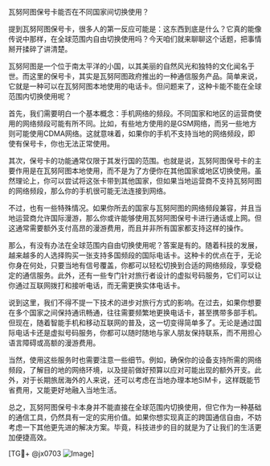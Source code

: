 瓦努阿图保号卡能否在不同国家间切换使用？

提到瓦努阿图保号卡，很多人的第一反应可能是：这东西到底是什么？它真的能像传说中那样，在全球范围内自由切换使用吗？今天咱们就来聊聊这个话题，把事情掰开揉碎了讲清楚。

瓦努阿图是一个位于南太平洋的小国，以其美丽的自然风光和独特的文化闻名于世。而这里的保号卡，其实是瓦努阿图政府推出的一种通信服务产品。简单来说，它就是一种可以在瓦努阿图本地使用的电话卡。但问题来了，这种卡能不能在全球范围内切换使用呢？

首先，我们需要明白一个基本概念：手机网络的频段。不同国家和地区的运营商使用的网络频段可能有所不同。比如，有些地方使用的是GSM网络，而另一些地方则可能使用CDMA网络。这就意味着，如果你的手机不支持当地的网络频段，即使有保号卡，你也无法正常使用。

其次，保号卡的功能通常仅限于其发行国的范围。也就是说，瓦努阿图保号卡的主要作用是在瓦努阿图本地使用，而不是为了方便你在其他国家或地区切换使用。虽然理论上，你可以尝试将这张卡带到其他国家，但如果当地运营商不支持瓦努阿图的网络频段，那么你的手机很可能无法连接到网络。

不过，也有一些特殊情况。如果你所去的国家与瓦努阿图的网络频段兼容，并且当地运营商允许国际漫游，那么你或许能够使用瓦努阿图保号卡进行通话或上网。但这通常需要额外支付高昂的漫游费用，而且并非所有国家都支持这样的操作。

那么，有没有办法在全球范围内自由切换使用呢？答案是有的。随着科技的发展，越来越多的人选择购买一张支持多国频段的国际电话卡。这种卡的优点在于，无论你身在何处，只要当地有信号覆盖，你都可以轻松切换到合适的网络频段，享受稳定的通信服务。此外，还有一些专门针对旅行者设计的虚拟号码服务，它们可以让你通过互联网拨打和接听电话，而无需更换实体电话卡。

说到这里，我们不得不提一下技术的进步对旅行方式的影响。在过去，如果你想要在多个国家之间保持通讯畅通，往往需要频繁地更换电话卡，甚至携带多部手机。但现在，随着智能手机和移动互联网的普及，这一切变得简单多了。无论是通过国际电话卡还是虚拟号码服务，你都可以随时随地与家人朋友保持联系，而不用担心语言障碍或高额的漫游费用。

当然，使用这些服务时也需要注意一些细节。例如，确保你的设备支持所需的网络频段，了解目的地的网络环境，以及提前做好预算以应对可能出现的额外开支。此外，对于长期旅居海外的人来说，还可以考虑在当地办理本地SIM卡，这样既能节省费用，又能更好地融入当地生活。

总之，瓦努阿图保号卡本身并不能直接在全球范围内切换使用，但它作为一种基础的通信工具，仍然具有一定的实用价值。如果你想实现真正的跨国通信自由，不妨考虑一下其他更先进的解决方案。毕竟，科技进步的目的就是为了让我们的生活更加便捷高效。

[TG💪+ @jx0703 ![Image](https://github.com/user-attachments/assets/dbca1d08-cadb-493c-b0ec-ad6f7a83f270)]